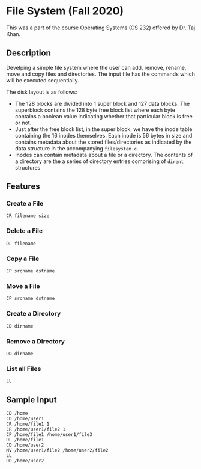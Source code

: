 # File System (Fall 2020)

This was a part of the course Operating Systems (CS 232) offered by Dr. Taj Khan.

## Description
Develping a simple file system where the user can add, remove, rename, move and copy files and directories. The input file has the commands which will be executed sequentially.

The disk layout is as follows: 
- The 128 blocks are divided into 1 super block and 127 data blocks.
The superblock contains the 128 byte free block list where each byte contains a boolean value indicating whether that particular block is free or not.
- Just after the free block list, in the super block, we have the inode table containing the 16 inodes themselves. Each inode is 56 bytes in size and contains metadata about the stored files/directories as indicated by the data structure in the accompanying `filesystem.c`.
- Inodes can contain metadata about a file or a directory. The contents of a directory are the
a series of directory entries comprising of `dirent` structures

## Features
### Create a File
```
CR filename size
```

### Delete a File
```
DL filename
```

### Copy a File
```
CP srcname dstname
```

### Move a File
```
CP srcname dstname
```

### Create a Directory
```
CD dirname
```

### Remove a Directory
```
DD dirname
```

### List all Files
```
LL
```

## Sample Input
```
CD /home
CD /home/user1
CR /home/file1 1
CR /home/user1/file2 1
CP /home/file1 /home/user1/file3
DL /home/file1
CD /home/user2
MV /home/user1/file2 /home/user2/file2
LL
DD /home/user2
``` 